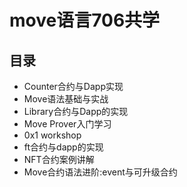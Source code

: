 # move语言706共学

## 目录

- Counter合约与Dapp实现
- Move语法基础与实战
- Library合约与Dapp的实现
- Move Prover入门学习
- 0x1 workshop
- ft合约与dapp的实现
- NFT合约案例讲解
- Move合约语法进阶:event与可升级合约